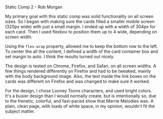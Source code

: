 Static Comp 2 - Rob Morgan

My primary goal with this static comp was solid functionality on all screen sizes.  So I began with making sure the cards filled a smaller mobile screen (320px wide) with just a small margin.  I ended up with a width of 304px for each card.  Then I used flexbox to position them up to 4 wide, depending on screen width.

Using the `flex-wrap` property, allowed me to keep the bottom row to the left.  To center the all the content, I defined a width of the card container box and set margin to auto.  I think the results turned out nicely.

The design is tested on Chrome, Firefox, and Safari, on all screen widths.  A few things rendered differently on Firefox and had to be tweaked, mainly with the body background image.  Also, the text inside the link boxes on the cards was different on Firefox and was changed to make sure it worked.

For the design, I chose Looney Toons characters, and used bright colors.  It's a busier design than I would normally create, but is intentionally so, due to the frenetic, colorful, and fast-paced show that Merrie Melodies was. A plain, clean page, with loads of white space, in my opinion, wouldn't fit the subject matter.
